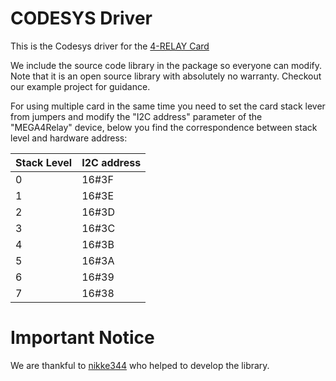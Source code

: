  # CODESYS Driver

This is the Codesys driver for the [4-RELAY Card](https://sequentmicrosystems.com/index.php?route=product/product&path=33&product_id=58)

We include the source code library in the package so everyone can modify. Note that it is an open source library with absolutely no warranty.
Checkout our example project for guidance.

For using multiple card in the same time you need to set the card stack lever from jumpers and modify the "I2C address" parameter of the "MEGA4Relay" device, below you find the correspondence between stack level and hardware address:

| Stack Level | I2C address |
| --- | --- |
| 0 | 16#3F |
| 1 | 16#3E |
| 2 | 16#3D |
| 3 | 16#3C |
| 4 | 16#3B |
| 5 | 16#3A |
| 6 | 16#39 |
| 7 | 16#38 |

 # Important Notice
We are thankful to [nikke344](https://github.com/nikke344) who helped to develop the library.
 

